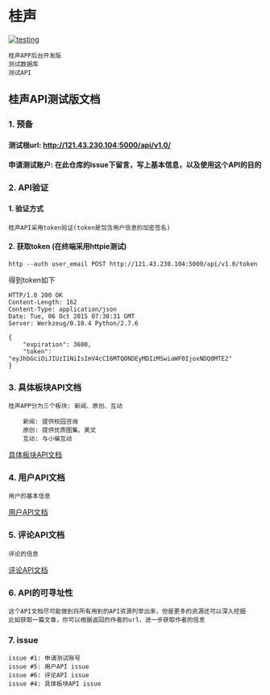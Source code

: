 桂声
===
[![testing](https://img.shields.io/badge/gitter-Join%20Chat-brightgreen.svg)](https://github.com/neo1218/guisheng2/tree/master/tests)

    桂声APP后台开发版
    测试数据库
    测试API

## 桂声API测试版文档
### 1. 预备
#### 测试根url: http://121.43.230.104:5000/api/v1.0/
#### 申请测试账户: 在此仓库的issue下留言，写上基本信息，以及使用这个API的目的

### 2. API验证
#### 1. 验证方式

    桂声API采用token验证(token是包含用户信息的加密签名)

#### 2. 获取token (在终端采用httpie测试)

    http --auth user_email POST http://121.43.230.104:5000/api/v1.0/token

得到token如下

    HTTP/1.0 200 OK
    Content-Length: 162
    Content-Type: application/json
    Date: Tue, 06 Oct 2015 07:30:31 GMT
    Server: Werkzeug/0.10.4 Python/2.7.6

    {
        "expiration": 3600,
        "token": "eyJhbGciOiJIUzI1NiIsImV4cCI6MTQ0NDEyMDIzMSwiaWF0IjoxNDQ0MTE2"
    }

### 3. 具体板块API文档

    桂声APP分为三个板块: 新闻、原创、互动

        新闻: 提供校园咨询
        原创: 提供优质图集、美文
        互动: 与小编互动

[具体板块API文档](https://github.com/neo1218/guisheng2/blob/master/doc/news_api.md) <br/>

### 4. 用户API文档

    用户的基本信息

[用户API文档](https://github.com/neo1218/guisheng2/blob/master/doc/users_api.md) <br/>

### 5. 评论API文档

    评论的信息

[评论API文档](https://github.com/neo1218/guisheng2/blob/master/doc/comments_api.md) <br/>


### 6. API的可寻址性

    这个API文档尽可能做到将所有用到的API资源列举出来，但是更多的资源还可以深入挖掘
    比如获取一篇文章，你可以根据返回的作者的url，进一步获取作者的信息

### 7. issue

    issue #1: 申请测试账号
    issue #5: 用户API issue
    issue #6: 评论API issue
    issue #4: 具体板块API issue
